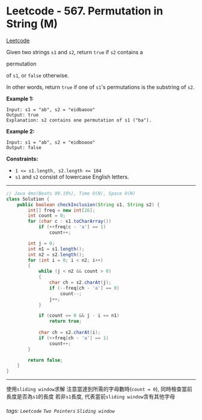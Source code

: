 # Leetcode - 567. Permutation in String (M)

[Leetcode](https://leetcode.com/problems/permutation-in-string/)

Given two strings `s1` and `s2`, return `true` if `s2` contains a  

permutation

 of `s1`, or `false` otherwise.

In other words, return `true` if one of `s1`'s permutations is the substring of `s2`.

**Example 1:**
```
Input: s1 = "ab", s2 = "eidbaooo"
Output: true
Explanation: s2 contains one permutation of s1 ("ba").
```
**Example 2:**
```
Input: s1 = "ab", s2 = "eidboaoo"
Output: false
```
**Constraints:**

-   `1 <= s1.length, s2.length <= 104`
-   `s1` and `s2` consist of lowercase English letters.

---
```java
// Java 4ms(Beats 99.19%), Time O(N), Space O(N)
class Solution {
    public boolean checkInclusion(String s1, String s2) {
        int[] freq = new int[26];
        int count = 0;
        for (char c : s1.toCharArray())
            if (++freq[c - 'a'] == 1)
                count++;

        int j = 0;
        int n1 = s1.length();
        int n2 = s2.length();
        for (int i = 0; i < n2; i++)
        {
            while (j < n2 && count > 0)
            {
                char ch = s2.charAt(j);
                if (--freq[ch - 'a'] == 0)
                    count--;
                j++;
            }

            if (count == 0 && j - i == n1)
                return true;
            
            char ch = s2.charAt(i);
            if (++freq[ch - 'a'] == 1)
                count++;
        }

        return false;
    }
}
```

---

使用`sliding window`求解
注意當達到所需的字母數時(`count = 0`), 同時檢查當前長度是否為`s1`的長度
若非`s1`長度, 代表當前`sliding window`含有其他字母

###### tags: `Leetcode` `Two Pointers` `Sliding window`